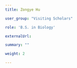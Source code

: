 ```yaml
---
title: Zongye Hu

user_group: "Visiting Scholars"

role: 'B.S. in Biology'

externalUrl: 

summary: ""

weight: 2

---
```



